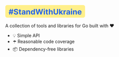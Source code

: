 [![](https://raw.githubusercontent.com/vshymanskyy/StandWithUkraine/main/badges/StandWithUkraine.svg)](https://stand-with-ukraine.pp.ua)

A collection of tools and libraries for Go built with ❤️

* 💡️ Simple API
* ☂️ Reasonable code coverage
* 📦 Dependency-free libraries
